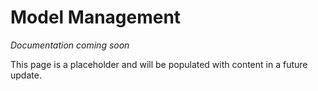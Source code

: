 # Model Management

*Documentation coming soon*

This page is a placeholder and will be populated with content in a future update.
